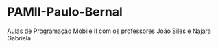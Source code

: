 # PAMII-Paulo-Bernal
Aulas de Programação Mobile II com os professores João Siles e Najara Gabriela
